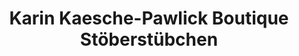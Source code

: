 ---
title: "Karin Kaesche-Pawlick Boutique Stöberstübchen"
url: /kolkwitz/karin-kaesche-pawlick-boutique-stoeberstuebchen/
shop: Kleidung
---
